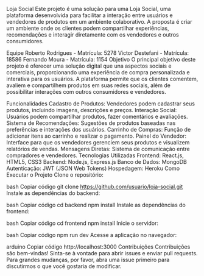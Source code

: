 Loja Social
Este projeto é uma solução para uma Loja Social, uma plataforma desenvolvida para facilitar a interação entre usuários e vendedores de produtos em um ambiente colaborativo. A proposta é criar um ambiente onde os clientes podem compartilhar experiências, recomendações e interagir diretamente com os vendedores e outros consumidores.

Equipe
Roberto Rodrigues - Matrícula: 5278
Victor Destefani - Matrícula: 18586
Fernando Moura - Matrícula: 1154
Objetivo
O principal objetivo deste projeto é oferecer uma solução digital que una aspectos sociais e comerciais, proporcionando uma experiência de compra personalizada e interativa para os usuários. A plataforma permite que os clientes comentem, avaliem e compartilhem produtos em suas redes sociais, além de possibilitar interações com outros consumidores e vendedores.

Funcionalidades
Cadastro de Produtos: Vendedores podem cadastrar seus produtos, incluindo imagens, descrições e preços.
Interação Social: Usuários podem compartilhar produtos, fazer comentários e avaliações.
Sistema de Recomendações: Sugestões de produtos baseadas nas preferências e interações dos usuários.
Carrinho de Compras: Função de adicionar itens ao carrinho e realizar o pagamento.
Painel do Vendedor: Interface para que os vendedores gerenciem seus produtos e visualizem relatórios de vendas.
Mensagens Diretas: Sistema de comunicação entre compradores e vendedores.
Tecnologias Utilizadas
Frontend: React.js, HTML5, CSS3
Backend: Node.js, Express.js
Banco de Dados: MongoDB
Autenticação: JWT (JSON Web Tokens)
Hospedagem: Heroku
Como Executar o Projeto
Clone o repositório:

bash
Copiar código
git clone https://github.com/usuario/loja-social.git
Instale as dependências do backend:

bash
Copiar código
cd backend
npm install
Instale as dependências do frontend:

bash
Copiar código
cd frontend
npm install
Inicie o servidor:

bash
Copiar código
npm run dev
Acesse a aplicação no navegador:

arduino
Copiar código
http://localhost:3000
Contribuições
Contribuições são bem-vindas! Sinta-se à vontade para abrir issues e enviar pull requests. Para grandes mudanças, por favor, abra uma issue primeiro para discutirmos o que você gostaria de modificar.

